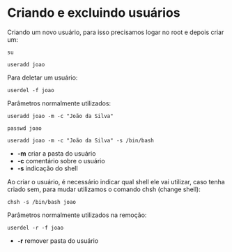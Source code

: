 # Criando e excluindo usuários

Criando um novo usuário, para isso precisamos logar no root e depois criar um:

    su

    useradd joao

Para deletar um usuário:

    userdel -f joao

Parâmetros normalmente utilizados:

    useradd joao -m -c "João da Silva"

    passwd joao

    useradd joao -m -c "João da Silva" -s /bin/bash

- **-m** criar a pasta do usuário
- **-c** comentário sobre o usuário
- **-s** indicação do shell

Ao criar o usuário, é necessário indicar qual shell ele vai utilizar, caso tenha criado sem, para mudar utilizamos o comando chsh (change shell):

    chsh -s /bin/bash joao

Parâmetros normalmente utilizados na remoção:

    userdel -r -f joao

- **-r** remover pasta do usuário

